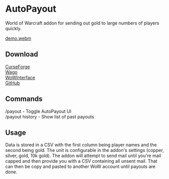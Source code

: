 # AutoPayout

World of Warcraft addon for sending out gold to large numbers of players quickly.

[demo.webm](https://user-images.githubusercontent.com/2236514/197667444-d9a6b089-4ae9-4b51-981e-4fe2bc87c2c6.webm)

## Download

[CurseForge](https://www.curseforge.com/wow/addons/auto-payout)  
[Wago](https://addons.wago.io/addons/auto-payout)  
[WoWInterface](https://www.wowinterface.com/downloads/info26430-AutoPayout.html)  
[GitHub](https://github.com/Oppzippy/AutoPayout/releases)

## Commands

/payout - Toggle AutoPayout UI  
/payout history - Show list of past payouts

## Usage

Data is stored in a CSV with the first column being player names and the second being gold. The unit is configurable in the addon's settings (copper, silver, gold, 10k gold). The addon will attempt to send mail until you're mail capped and then provide you with a CSV containing all unsent mail. That can then be copy and pasted to another WoW account until payouts are done.
